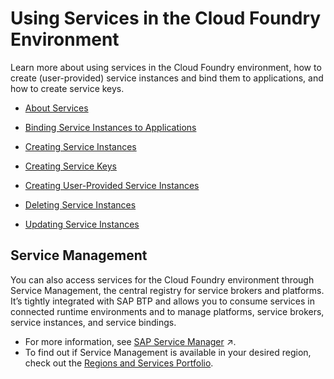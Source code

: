 <!-- loiof22029f0e7404448ab65f71ff5b0804d -->

# Using Services in the Cloud Foundry Environment

 Learn more about using services in the Cloud Foundry environment, how to create \(user-provided\) service instances and bind them to applications, and how to create service keys.



-   [About Services](About_Services_d1d0fc8.md)

-   [Binding Service Instances to Applications](Binding_Service_Instances_to_Applications_e98280a.md)

-   [Creating Service Instances](Creating_Service_Instances_8221b74.md)

-   [Creating Service Keys](Creating_Service_Keys_4514a14.md)

-   [Creating User-Provided Service Instances](Creating_User-Provided_Service_Instances_a44355e.md)

-   [Deleting Service Instances](Deleting_Service_Instances_aa0d25a.md)

-   [Updating Service Instances](Updating_Service_Instances_83417a5.md)




<a name="loiof22029f0e7404448ab65f71ff5b0804d__section_anv_qrg_gmb"/>

## Service Management

You can also access services for the Cloud Foundry environment through Service Management, the central registry for service brokers and platforms. It’s tightly integrated with SAP BTP and allows you to consume services in connected runtime environments and to manage platforms, service brokers, service instances, and service bindings.

-   For more information, see [SAP Service Manager](https://help.sap.com/viewer/09cc82baadc542a688176dce601398de/Cloud/en-US/3a27b85a47fc4dff99184dd5bf181e14.html "SAP Service Manager service is the central registry for service brokers and platforms in SAP BTP.") :arrow_upper_right:.
-   To find out if Service Management is available in your desired region, check out the [Regions and Services Portfolio](https://help.sap.com/doc/aa1ccd10da6c4337aa737df2ead1855b/Cloud/en-US/3b642f68227b4b1398d2ce1a5351389a.html).

